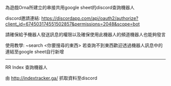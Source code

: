 為遊戲Orna所建立的串接共用google sheet的discord查詢機器人

discord邀請連結: https://discordapp.com/api/oauth2/authorize?client_id=674503174551502857&permissions=2048&scope=bot

請確保給予機器人發送訊息的權限以及確保使用此機器人的頻道機器人也能夠發言

使用教學: ~search <你要搜尋的東西>
若查詢不到東西歡迎透過機器人訊息中的連結至google sheet自行新增

------
RR Index 查詢機器人

由 http://indextracker.ga/ 抓取資料至discord
